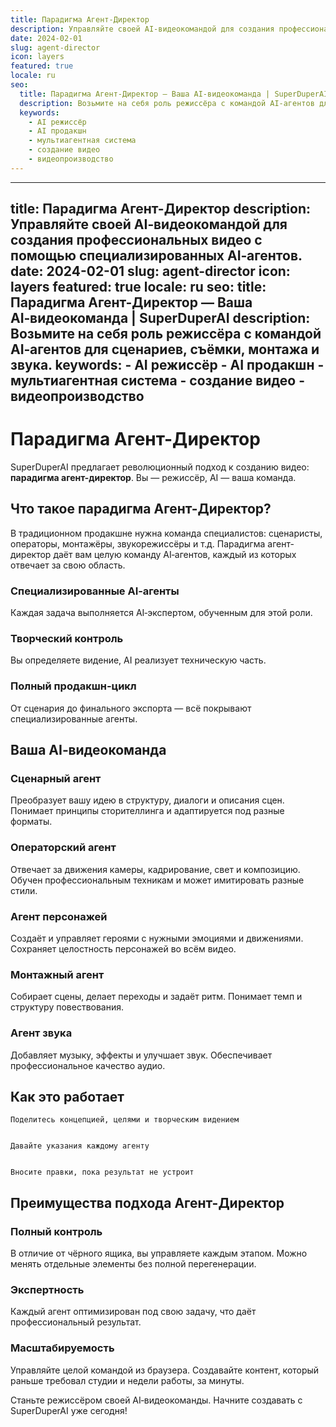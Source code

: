 ```yaml
---
title: Парадигма Агент-Директор
description: Управляйте своей AI‑видеокомандой для создания профессиональных видео с помощью специализированных AI‑агентов.
date: 2024-02-01
slug: agent-director
icon: layers
featured: true
locale: ru
seo:
  title: Парадигма Агент-Директор — Ваша AI‑видеокоманда | SuperDuperAI
  description: Возьмите на себя роль режиссёра с командой AI‑агентов для сценариев, съёмки, монтажа и звука.
  keywords:
    - AI режиссёр
    - AI продакшн
    - мультиагентная система
    - создание видео
    - видеопроизводство
---
```


---
title: Парадигма Агент-Директор
description: Управляйте своей AI‑видеокомандой для создания профессиональных видео с помощью специализированных AI‑агентов.
date: 2024-02-01
slug: agent-director
icon: layers
featured: true
locale: ru
seo:
  title: Парадигма Агент-Директор — Ваша AI‑видеокоманда | SuperDuperAI
  description: Возьмите на себя роль режиссёра с командой AI‑агентов для сценариев, съёмки, монтажа и звука.
  keywords:
    - AI режиссёр
    - AI продакшн
    - мультиагентная система
    - создание видео
    - видеопроизводство
---

# Парадигма Агент-Директор

SuperDuperAI предлагает революционный подход к созданию видео: **парадигма агент-директор**. Вы — режиссёр, AI — ваша команда.

## Что такое парадигма Агент-Директор?

В традиционном продакшне нужна команда специалистов: сценаристы, операторы, монтажёры, звукорежиссёры и т.д. Парадигма агент-директор даёт вам целую команду AI‑агентов, каждый из которых отвечает за свою область.

### Специализированные AI‑агенты

Каждая задача выполняется AI‑экспертом, обученным для этой роли.

  ### Творческий контроль

Вы определяете видение, AI реализует техническую часть.

  ### Полный продакшн‑цикл

От сценария до финального экспорта — всё покрывают специализированные агенты.

## Ваша AI‑видеокоманда

### Сценарный агент

Преобразует вашу идею в структуру, диалоги и описания сцен. Понимает принципы сторителлинга и адаптируется под разные форматы.

### Операторский агент

Отвечает за движения камеры, кадрирование, свет и композицию. Обучен профессиональным техникам и может имитировать разные стили.

### Агент персонажей

Создаёт и управляет героями с нужными эмоциями и движениями. Сохраняет целостность персонажей во всём видео.

### Монтажный агент

Собирает сцены, делает переходы и задаёт ритм. Понимает темп и структуру повествования.

### Агент звука

Добавляет музыку, эффекты и улучшает звук. Обеспечивает профессиональное качество аудио.

## Как это работает

  
    Поделитесь концепцией, целями и творческим видением
  
  
    Давайте указания каждому агенту
  
  
    Вносите правки, пока результат не устроит
  

## Преимущества подхода Агент-Директор

### Полный контроль

В отличие от чёрного ящика, вы управляете каждым этапом. Можно менять отдельные элементы без полной перегенерации.

### Экспертность

Каждый агент оптимизирован под свою задачу, что даёт профессиональный результат.

### Масштабируемость

Управляйте целой командой из браузера. Создавайте контент, который раньше требовал студии и недели работы, за минуты.

  Станьте режиссёром своей AI‑видеокоманды. Начните создавать с SuperDuperAI уже
  сегодня!

